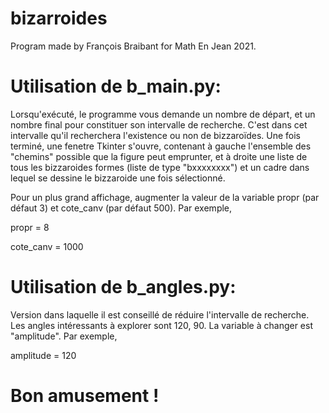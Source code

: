# bizarroides
Program made by François Braibant for Math En Jean 2021.


Utilisation de b_main.py: 
==

Lorsqu'exécuté, le programme vous demande un nombre de départ, et un nombre final pour constituer son intervalle de recherche. C'est dans cet intervalle qu'il recherchera l'existence ou non de bizzaroïdes. Une fois terminé, une fenetre Tkinter s'ouvre, contenant à gauche l'ensemble des "chemins" possible que la figure peut emprunter, et à droite une liste de tous les bizzaroides formes (liste de type "bxxxxxxxx") et un cadre dans lequel se dessine le bizzaroide une fois sélectionné.

Pour un plus grand affichage, augmenter la valeur de la variable propr (par défaut 3) et cote_canv (par défaut 500). 
Par exemple, 


  propr = 8
  
  
  cote_canv = 1000


Utilisation de b_angles.py:
==

Version dans laquelle il est conseillé de réduire l'intervalle de recherche. Les angles intéressants à explorer sont 120, 90.
La variable à changer est "amplitude". 
Par exemple,


  amplitude = 120

Bon amusement ! 
==
